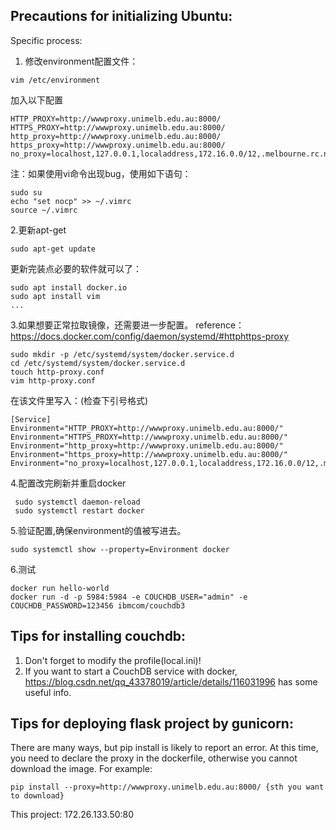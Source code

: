 ## Precautions for initializing Ubuntu:

Specific process:

1. 修改environment配置文件：
~~~~
vim /etc/environment
~~~~
加入以下配置
~~~~
HTTP_PROXY=http://wwwproxy.unimelb.edu.au:8000/
HTTPS_PROXY=http://wwwproxy.unimelb.edu.au:8000/
http_proxy=http://wwwproxy.unimelb.edu.au:8000/
https_proxy=http://wwwproxy.unimelb.edu.au:8000/
no_proxy=localhost,127.0.0.1,localaddress,172.16.0.0/12,.melbourne.rc.nectar.org.au,.storage.unimelb.edu.au,.cloud.unimelb.edu.au
~~~~
注：如果使用vi命令出现bug，使用如下语句：
~~~~
sudo su
echo "set nocp" >> ~/.vimrc
source ~/.vimrc
~~~~
2.更新apt-get
~~~~
sudo apt-get update
~~~~
更新完装点必要的软件就可以了：
~~~~
sudo apt install docker.io
sudo apt install vim
...
~~~~
3.如果想要正常拉取镜像，还需要进一步配置。
reference：https://docs.docker.com/config/daemon/systemd/#httphttps-proxy
~~~~
sudo mkdir -p /etc/systemd/system/docker.service.d
cd /etc/systemd/system/docker.service.d
touch http-proxy.conf
vim http-proxy.conf
~~~~
在该文件里写入：(检查下引号格式)
~~~~
[Service]
Environment="HTTP_PROXY=http://wwwproxy.unimelb.edu.au:8000/"
Environment="HTTPS_PROXY=http://wwwproxy.unimelb.edu.au:8000/"
Environment="http_proxy=http://wwwproxy.unimelb.edu.au:8000/"
Environment="https_proxy=http://wwwproxy.unimelb.edu.au:8000/"
Environment="no_proxy=localhost,127.0.0.1,localaddress,172.16.0.0/12,.melbourne.rc.nectar.org.au,.storage.unimelb.edu.au,.cloud.unimelb.edu.au“
~~~~
4.配置改完刷新并重启docker
~~~~
 sudo systemctl daemon-reload
 sudo systemctl restart docker
~~~~
5.验证配置,确保environment的值被写进去。
~~~~
sudo systemctl show --property=Environment docker
~~~~
6.测试
~~~~
docker run hello-world
docker run -d -p 5984:5984 -e COUCHDB_USER="admin" -e COUCHDB_PASSWORD=123456 ibmcom/couchdb3
~~~~

## Tips for installing couchdb:
1. Don't forget to modify the profile(local.ini)!
2. If you want to start a CouchDB service with docker, https://blog.csdn.net/qq_43378019/article/details/116031996 has some useful info.

## Tips for deploying flask project by gunicorn:
There are many ways, but pip install is likely to report an error. At this time, you need to declare the proxy in the dockerfile, otherwise you cannot download the image. For example:
~~~~
pip install --proxy=http://wwwproxy.unimelb.edu.au:8000/ {sth you want to download}
~~~~
This project: 172.26.133.50:80
